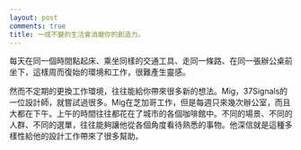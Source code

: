 ```yaml
---
layout: post
comments: true
title: 一成不變的生活會消磨你的創造力。
---
```




每天在同一個時間點起床、乘坐同樣的交通工具、走同一條路、在同一張辦公桌前坐下，這樣周而復始的環境和工作，很難產生靈感。



然而不定期的更換工作環境，往往能給你帶來很多新的想法。Mig，37Signals的一位設計師，就嘗試過很多。Mig在芝加哥工作，但是每週只來幾次辦公室，而且大都在下午。上午的時間往往都花在了城市的各個咖啡館中。不同的場景、不同的人群、不同的選單，往往能夠讓他從各個角度看待熟悉的事物。他深信就是這種多樣性給他的設計工作帶來了很多幫助。

